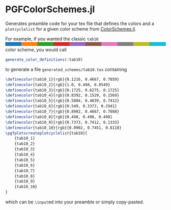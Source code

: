 PGFColorSchemes.jl
==================

Generates preamble code for your tex file that defines the colors and a `plotcyclelist` for a given color scheme from [ColorSchemes.jl](https://juliagraphics.github.io/ColorSchemes.jl/stable/catalogue/).

For example, if you wanted the classic `tab10`
![tab10 color scheme](tab10.png)
color scheme, you would call
```julia
generate_color_definitions(:tab10)
```
to generate a file `generated_schemes/tab10.tex` containing
```tex
\definecolor{tab10_1}{rgb}{0.1216, 0.4667, 0.7059}
\definecolor{tab10_2}{rgb}{1.0, 0.498, 0.0549}
\definecolor{tab10_3}{rgb}{0.1725, 0.6275, 0.1725}
\definecolor{tab10_4}{rgb}{0.8392, 0.1529, 0.1569}
\definecolor{tab10_5}{rgb}{0.5804, 0.4039, 0.7412}
\definecolor{tab10_6}{rgb}{0.549, 0.3373, 0.2941}
\definecolor{tab10_7}{rgb}{0.8902, 0.4667, 0.7608}
\definecolor{tab10_8}{rgb}{0.498, 0.498, 0.498}
\definecolor{tab10_9}{rgb}{0.7373, 0.7412, 0.1333}
\definecolor{tab10_10}{rgb}{0.0902, 0.7451, 0.8118}
\pgfplotscreateplotcyclelist{tab10}{
    {tab10_1}
    {tab10_2}
    {tab10_3}
    {tab10_4}
    {tab10_5}
    {tab10_6}
    {tab10_7}
    {tab10_8}
    {tab10_9}
    {tab10_10}
}
```
which can be `\input`ed into your preamble or simply copy-pasted.
